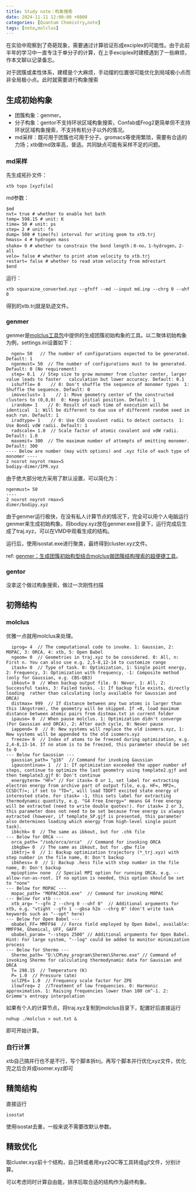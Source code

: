 ```yaml
---
title: Study note：构象搜索
date: 2024-11-11 12:00:00 +0800
categories: [Quantum Chemistry,note]
tags: [note,molclus]     
---
```

在实验中观察到了奇葩现象，需要通过计算验证形成exciplex的可能性。由于此前半年的学习中一直专注于单分子的计算，在上手exciplex时建模遇到了一些麻烦，作本文聊以记录备忘。

对于团簇或柔性体系，建模是个大麻烦，手动摆的位置很可能优化到局域极小点而非全局极小点。此时就需要进行构象搜索
## 生成初始构象

- 团簇构象：genmer。
- 分子构象：gentor不支持环状区域构象搜索，Confab或Frog2更简单但不支持环状区域构象搜索，不支持有机分子以外的情况。
- md采样：既可用于团簇也可用于分子。gromacs等使用繁琐，需要有合适的力场；xtb做md效率高，普适。共同缺点可能有采样不足的问题。

### md采样
先生成拓扑文件：
```
xtb topo [xyzfile]
```
md参数：
```
$md
nvt= true # whether to enable hot bath
temp= 598.15 # unit: K
time= 50 # unit: ps
step= 2 # unit: fs
dump= 500 # time(fs) interval for writing geom to xtb.trj
hmass= 4 # hydrogen mass
shake= 0 # whether to constrain the bond length；0-no，1-hydrogen，2-all
velo= false # whether to print atom velocity to xtb.trj
restart= false # whether to read atom velocity from mdrestart
$end
```
运行：
```
xtb squaraine_converted.xyz --gfnff --md --input md.inp --chrg 0 --uhf 0
```
得到的xtb.trj就是轨迹文件。

### genmer
genmer是[molclus工具包](http://bbs.keinsci.com/forum.php?mod=viewthread&tid=577&fromuid=63020)中提供的生成团簇初始构象的工具。以二聚体初始构象为例，settings.ini设置如下：
~~~
  ngen= 50   // The number of configurations expected to be generated. Default: 1
  ngenmust= 50  // The number of configurations must to be generated. Default: 0 (No requirement)
  step= 0.1  // Step size to grow monomer from cluster center, larger value leads to faster   calculation but lower accuracy. Default: 0.1
  ishuffle= 0    // 0: Don't shuffle the sequence of monomer types  1: Shuffle the sequence. Default: 0
  imoveclust= 1    // 1: Move geometry center of the constructed clusters to (0,0,0)  0: Keep initial position. Default: 1
  irandom= 1    // 0: Result of each time of execution will be identical  1: Will be different to due use of different random seed in each run. Default: 1
  iradtype= 1    // 0: Use CSD covalent radii to detect contacts  1: Use Bondi vdW radii. Default: 1
  radscale= 1.0  // Scale factor of atomic covalent and vdW radii. Default: 1.0
  maxemit= 300  // The maximum number of attempts of emitting monomer. Default: 300
---- Below are number (may with options) and .xyz file of each type of monomer ----
2 noxrot noyrot rmax=5
bodipy-dimer/IPR.xyz
~~~
由于绝大部分地方采用了默认设置，可以简化为：
~~~
ngenmust= 50
----
2 noxrot noyrot rmax=5
dimer/bodipy.xyz
~~~
由于genmer运行极快，在没有私人计算节点的情况下，完全可以用个人电脑运行genmer来生成初始构象。将bodipy.xyz放在genmer.exe目录下，运行完成后生成了traj.xyz，可以在VMD中观看生成的结构。

运行后，使用isostat.exe进行聚类，最终得到cluster.xyz文件。

ref: [genmer：生成团簇初始构型结合molclus做团簇结构搜索的超便捷工具](http://bbs.keinsci.com/forum.php?mod=viewthread&tid=2369&fromuid=63020)。

### gentor
没拿这个做过构象搜索，做过一次刚性扫描

## 初筛结构

### molclus
优雅一点就用molclus来处理。
~~~
  iprog= 4  // The computational code to invoke. 1: Gaussian, 2: MOPAC, 3: ORCA, 4: xtb, 5: Open Babel
  ngeom= 0  // Geometries in traj.xyz to be considered. 0: All, n: First n. You can also use e.g. 2,5-8,12-14 to customize range
  itask= 0  // Type of task. 0: Optimization, 1: Single point energy, 2: Frequency, 3: Optimization with frequency, -1: Composite method (only for Gaussian, e.g. CBS-QB3)
  ibkout= 0  // When backup output file. 0: Never, 1: All, 2: Successful tasks, 3: Failed tasks, -1: If backup file exists, directly loading  rather than calculating (only available for Gaussian and ORCA)
  distmax= 999  // If distance between any two atoms is larger than this (Angstrom), the geometry will be skipped. If =0, load maximum distance between atomic pairs from distmax.txt in current folder
  ipause= 0  // When pause molclus. 1: Optimization didn't converge (For Gaussian and ORCA), 2: After each cycle, 0: Never pause
  iappend= 0  // 0: New systems will replace the old isomers.xyz, 1: New systems will be appended to the old isomers.xyz
  freeze= 0  // Index of atoms to be freezed during optimization, e.g. 2,4-8,13-14. If no atom is to be freezed, this parameter should be set to 0
--- Below for Gaussian ---
  gaussian_path= "g16"  // Command for invoking Gaussian
  igaucontinue= 1  // 1: If optimization exceeded the upper number of steps, continue to optimize the last geometry using template2.gjf and then template3.gjf 0: Don't continue
  energyterm= "HF=" // For itask= 0 or 1, set label for extracting electron energy from archive part of output file, e.g. HF=, MP2=, CCSD(T)=; if set to "TD=", will load TDDFT excited state energy of interested state. For itask= -1, this sets label for extracting thermodynamic quantity, e.g. "G4 Free Energy=" means G4 free energy will be extracted (need to write double quotes!). For itask= 2 or 3, this parameter does not need to be set because free energy is always extracted (however, if template_SP.gjf is presented, this parameter also determines loading which energy from high-level single point task). 
  ibkchk= 0  // The same as ibkout, but for .chk file
--- Below for ORCA ---
  orca_path= "/sob/orca/orca"  // Command for invoking ORCA
  ibkgbw= 0  // The same as ibkout, but for .gbw file
  ibktrj= 0  // 1: Backup optimization trajectory (*_trj.xyz) with step number in the file name, 0: Don't backup
  ibkhess= 0  // 1: Backup .hess file with step number in the file name, 0: Don't backup
  mpioption= none  // Special MPI option for running ORCA. e.g. --allow-run-as-root. If no option is needed, this option should be set to "none"
--- Below for MOPAC ---
  mopac_path= "MOPAC2016.exe"  // Command for invoking MOPAC
--- Below for xtb ---
  xtb_arg= "--gfn 2 --chrg 0 --uhf 0"  // Additional arguments for xtb, e.g. "vtight --gfn 1 --gbsa h2o --chrg 0" (don't write task keywords such as "--opt" here)
--- Below for Open Babel ---
  obabel_FF= MMFF94  // Force field employed by Open Babel, available: MMFF94, Ghemical, UFF, GAFF
  obabel_param= "--steps 2500" // Additional arguments for Open Babel. Hint: For large system, "--log" could be added to monitor minimization process
--- Below for Shermo ---
  Shermo_path= "D:\CM\my_program\Shermo\Shermo.exe" // Command of invoking Shermo for calculating thermodynamic data for Gaussian and ORCA
  T= 298.15  // Temperature (K)
  P= 1.0  // Pressure (atm)
  sclZPE= 1.0  // Frequency scale factor for ZPE
  ilowfreq= 2  //Treatment of low frequencies. 0: Harmonic approximation. 1: Raising frequencies lower than 100 cm^-1. 2: Grimme's entropy interpolation
~~~
如果有个人的计算节点，将traj.xyz复制到molclus目录下，配置好后直接运行
~~~
nohup ./molclus > out.txt &
~~~
即可开始计算。

### 自行计算
xtb自己搞并行也不是不行，写个脚本拆trj，再写个脚本并行优化xyz文件，优化完之后合并成isomer.xyz即可

## 精简结构
直接运行
```
isostat
```
使用isostat去重，一般来说不需要改默认参数。

## 精致优化

取cluster.xyz前十个结构，自己转或者用xyz2QC等工具转成gjf文件，分别计算。

可以考虑同时计算自由能，排序后取合适的结构作为最终构象。

